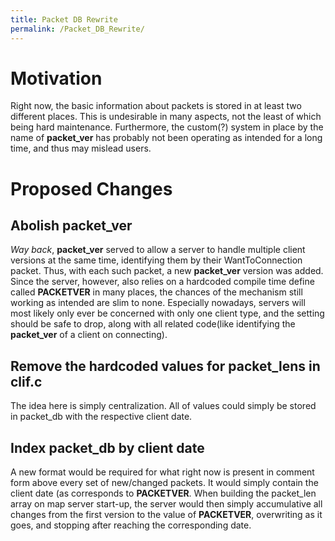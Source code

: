 ```yaml
---
title: Packet DB Rewrite
permalink: /Packet_DB_Rewrite/
---
```


Motivation
==========

Right now, the basic information about packets is stored in at least two different places. This is undesirable in many aspects, not the least of which being hard maintenance. Furthermore, the custom(?) system in place by the name of **packet_ver** has probably not been operating as intended for a long time, and thus may mislead users.

Proposed Changes
================

Abolish packet_ver
-------------------

*Way back*, **packet_ver** served to allow a server to handle multiple client versions at the same time, identifying them by their WantToConnection packet. Thus, with each such packet, a new **packet_ver** version was added. Since the server, however, also relies on a hardcoded compile time define called **PACKETVER** in many places, the chances of the mechanism still working as intended are slim to none. Especially nowadays, servers will most likely only ever be concerned with only one client type, and the setting should be safe to drop, along with all related code(like identifying the **packet_ver** of a client on connecting).

Remove the hardcoded values for packet_lens in clif.c
------------------------------------------------------

The idea here is simply centralization. All of values could simply be stored in packet_db with the respective client date.

Index packet_db by client date
-------------------------------

A new format would be required for what right now is present in comment form above every set of new/changed packets. It would simply contain the client date (as corresponds to **PACKETVER**. When building the packet_len array on map server start-up, the server would then simply accumulative all changes from the first version to the value of **PACKETVER**, overwriting as it goes, and stopping after reaching the corresponding date.